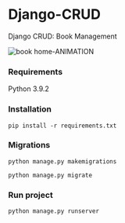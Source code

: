 # Django-CRUD
 Django CRUD: Book Management
 
 ![book home-ANIMATION](https://user-images.githubusercontent.com/80118088/218266991-a232204a-663d-4a82-92c6-5de292793c24.gif)

### Requirements
 Python 3.9.2

### Installation
 ```
 pip install -r requirements.txt
 ```
 
### Migrations
 ```
 python manage.py makemigrations
 ```
 ```
 python manage.py migrate 
 ```

### Run project
 ```
 python manage.py runserver
 ```
